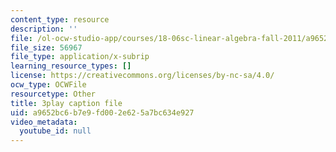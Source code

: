 ```yaml
---
content_type: resource
description: ''
file: /ol-ocw-studio-app/courses/18-06sc-linear-algebra-fall-2011/a9652bc6b7e9fd002e625a7bc634e927_0h43aV4aH7I.srt
file_size: 56967
file_type: application/x-subrip
learning_resource_types: []
license: https://creativecommons.org/licenses/by-nc-sa/4.0/
ocw_type: OCWFile
resourcetype: Other
title: 3play caption file
uid: a9652bc6-b7e9-fd00-2e62-5a7bc634e927
video_metadata:
  youtube_id: null
---
```

